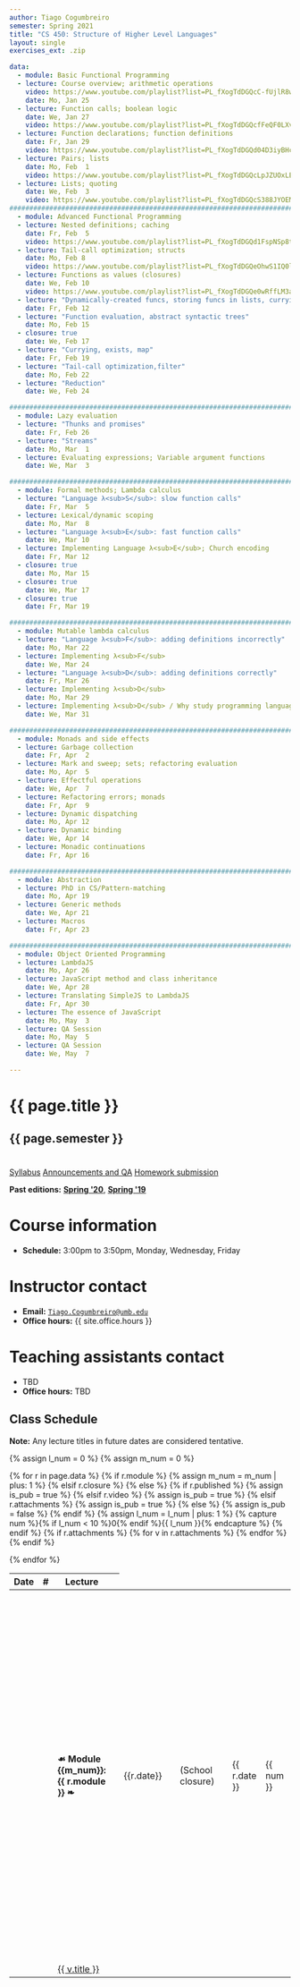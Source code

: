 ```yaml
---
author: Tiago Cogumbreiro
semester: Spring 2021
title: "CS 450: Structure of Higher Level Languages"
layout: single
exercises_ext: .zip

data:
  - module: Basic Functional Programming
  - lecture: Course overview; arithmetic operations
    video: https://www.youtube.com/playlist?list=PL_fXogTdDGQcC-fUjlR8wkix5sFYTRMpJ
    date: Mo, Jan 25
  - lecture: Function calls; boolean logic
    date: We, Jan 27
    video: https://www.youtube.com/playlist?list=PL_fXogTdDGQcfFeQF0LXvuk41H-ok1d5A
  - lecture: Function declarations; function definitions
    date: Fr, Jan 29
    video: https://www.youtube.com/playlist?list=PL_fXogTdDGQd04D3iyBHcF_ytGQx611GF
  - lecture: Pairs; lists
    date: Mo, Feb  1
    video: https://www.youtube.com/playlist?list=PL_fXogTdDGQcLpJZUOxLEbGg4BB21p2rB
  - lecture: Lists; quoting
    date: We, Feb  3
    video: https://www.youtube.com/playlist?list=PL_fXogTdDGQcS388JYOEMgEbiEdjvbkRe
################################################################################
  - module: Advanced Functional Programming
  - lecture: Nested definitions; caching
    date: Fr, Feb  5
    video: https://www.youtube.com/playlist?list=PL_fXogTdDGQd1FspNSp8tkA4ZG3J3qRnW
  - lecture: Tail-call optimization; structs
    date: Mo, Feb 8
    video: https://www.youtube.com/playlist?list=PL_fXogTdDGQeOhwS1IQ0larZLSKopENsX
  - lecture: Functions as values (closures)
    date: We, Feb 10
    video: https://www.youtube.com/playlist?list=PL_fXogTdDGQe0wRffLM3aIlY8oRhwylOd
  - lecture: "Dynamically-created funcs, storing funcs in lists, currying"
    date: Fr, Feb 12
  - lecture: "Function evaluation, abstract syntactic trees"
    date: Mo, Feb 15
  - closure: true
    date: We, Feb 17
  - lecture: "Currying, exists, map"
    date: Fr, Feb 19
  - lecture: "Tail-call optimization,filter"
    date: Mo, Feb 22
  - lecture: "Reduction"
    date: We, Feb 24

################################################################################
  - module: Lazy evaluation
  - lecture: "Thunks and promises"
    date: Fr, Feb 26
  - lecture: "Streams"
    date: Mo, Mar  1
  - lecture: Evaluating expressions; Variable argument functions
    date: We, Mar  3

################################################################################
  - module: Formal methods; Lambda calculus
  - lecture: "Language λ<sub>S</sub>: slow function calls"
    date: Fr, Mar  5
  - lecture: Lexical/dynamic scoping
    date: Mo, Mar  8
  - lecture: "Language λ<sub>E</sub>: fast function calls"
    date: We, Mar 10
  - lecture: Implementing Language λ<sub>E</sub>; Church encoding
    date: Fr, Mar 12
  - closure: true
    date: Mo, Mar 15
  - closure: true
    date: We, Mar 17
  - closure: true
    date: Fr, Mar 19

################################################################################
  - module: Mutable lambda calculus
  - lecture: "Language λ<sub>F</sub>: adding definitions incorrectly"
    date: Mo, Mar 22
  - lecture: Implementing λ<sub>F</sub>
    date: We, Mar 24
  - lecture: "Language λ<sub>D</sub>: adding definitions correctly"
    date: Fr, Mar 26
  - lecture: Implementing λ<sub>D</sub>
    date: Mo, Mar 29
  - lecture: Implementing λ<sub>D</sub> / Why study programming languages?
    date: We, Mar 31

################################################################################
  - module: Monads and side effects
  - lecture: Garbage collection
    date: Fr, Apr  2
  - lecture: Mark and sweep; sets; refactoring evaluation
    date: Mo, Apr  5
  - lecture: Effectful operations
    date: We, Apr  7
  - lecture: Refactoring errors; monads
    date: Fr, Apr  9
  - lecture: Dynamic dispatching
    date: Mo, Apr 12
  - lecture: Dynamic binding
    date: We, Apr 14
  - lecture: Monadic continuations
    date: Fr, Apr 16

################################################################################
  - module: Abstraction
  - lecture: PhD in CS/Pattern-matching
    date: Mo, Apr 19
  - lecture: Generic methods
    date: We, Apr 21
  - lecture: Macros
    date: Fr, Apr 23

################################################################################
  - module: Object Oriented Programming
  - lecture: LambdaJS
    date: Mo, Apr 26
  - lecture: JavaScript method and class inheritance
    date: We, Apr 28
  - lecture: Translating SimpleJS to LambdaJS
    date: Fr, Apr 30
  - lecture: The essence of JavaScript
    date: Mo, May  3
  - lecture: QA Session
    date: Mo, May  5
  - lecture: QA Session
    date: We, May  7

---
```


<h1 class="has-text-centered">{{ page.title }}</h1>
<h2 class="has-text-centered" style="padding-bottom:1em;">{{ page.semester }}</h2>

<div class="buttons is-centered">
<a class="button is-large is-link" href="syllabus.pdf">Syllabus</a>
<a class="button is-large is-link" href="https://gitlab.com/cogumbreiro/cs450-s21-qa">Announcements and QA</a>
<a class="button is-large is-link" href="https://www.gradescope.com/courses/226255">Homework submission</a>
</div>

**Past editions:** [**Spring '20**](../s20/), [**Spring '19**](../s19/)

# Course information

* **Schedule:** 3:00pm to 3:50pm, Monday, Wednesday, Friday

# Instructor contact
* **Email:** [`Tiago.Cogumbreiro@umb.edu`](mailto:Tiago.Cogumbreiro@umb.edu)
* **Office hours:** {{ site.office.hours }}

# Teaching assistants contact

* TBD
* **Office hours:** TBD


## Class Schedule

**Note:** Any lecture titles in future dates are considered tentative.


{% assign l_num = 0 %}
{% assign m_num = 0 %}
<table>
  <thead>
    <tr>
      <th>Date</th>
      <th>#</th>
      <th>Lecture</th>
      <th></th>
    </tr>
  </thead>
  <tbody>
{% for r in page.data %}
<tr>
{% if r.module %}
  {% assign m_num = m_num | plus: 1 %}
  <td></td>
  <td></td>
  <td><b>☙ Module {{m_num}}: {{ r.module }} ❧</b></td>
  <td></td>
{% elsif r.closure %}
  <td class="has-text-grey-light">{{r.date}}</td>
  <td></td>
  <td class="has-text-grey-light">(School closure)</td>
  <td></td>
{% else %}
  {% if r.published %}
    {% assign is_pub = true %}
  {% elsif r.video %}
    {% assign is_pub = true %}
  {% elsif r.attachments %}
    {% assign is_pub = true %}
  {% else %}
    {% assign is_pub = false %}
  {% endif %}
  {% assign l_num = l_num | plus: 1 %}
  {% capture num %}{% if l_num < 10 %}0{% endif %}{{ l_num }}{% endcapture %}
  <td>{{ r.date }}</td>
  <td>{{ num }}</td>
  <td>
  {% if is_pub %}
    <a href="lecture{{num}}.html">{{ r.lecture }}</a>
  {% else %}
    {{ r.lecture }}
  {% endif %}
  </td>
  <td>
    {% if is_pub %}
      {% capture s_url %}lecture{{ num }}.pdf{% endcapture %}
      {% if r.skip_exercises %}
        {% assign f_url = nil %}
      {% else %}
        {% capture f_url %}lecture{{ num }}-exercises{{ page.exercises_ext }}{% endcapture %}
      {% endif %}
      <span class="buttons has-addons">{% include button.html url=s_url title="Download lecture slides" icon="book" %}{% include button.html url=r.video icon="file-video" title="Video recording" %}{% include button.html url=f_url icon="box" title="Class exercises" %}</span>
    {% endif %}
  </td>
{% endif %}
</tr>
{% if r.attachments %}
    {% for v in r.attachments %}
<tr>
  <td></td>
  <td></td>
    <td>
        <a href="{{ v.url }}">
        <span class="icon is-small"><i class="fas fa-file-{{v.type}}"></i></span>
        {{ v.title }}
        </a>
    </td>
</tr>
    {% endfor %}
{% endif %}

{% endfor %}
  </tbody>
</table>